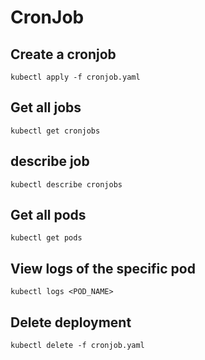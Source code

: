 # CronJob

## Create a cronjob

```$bash
kubectl apply -f cronjob.yaml
```

## Get all jobs

```$bash
kubectl get cronjobs
```

## describe job

```$bash
kubectl describe cronjobs
```

## Get all pods

```$bash
kubectl get pods
```

## View logs of the specific pod

```$bash
kubectl logs <POD_NAME>
```

## Delete deployment

```$bash
kubectl delete -f cronjob.yaml
```
